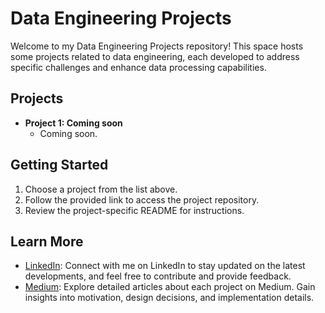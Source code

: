 # Data Engineering Projects

Welcome to my Data Engineering Projects repository! This space hosts some projects related to data engineering, each developed to address specific challenges and enhance data processing capabilities.

## Projects
- **Project 1: Coming soon**
  - Coming soon.

## Getting Started
1. Choose a project from the list above.
2. Follow the provided link to access the project repository.
3. Review the project-specific README for instructions.

## Learn More
- [LinkedIn](https://www.linkedin.com/in/alice-thomaz-b6b52b14a/): Connect with me on LinkedIn to stay updated on the latest developments, and feel free to contribute and provide feedback.
- [Medium](https://medium.com/@alice.thomaz.): Explore detailed articles about each project on Medium. Gain insights into motivation, design decisions, and implementation details.